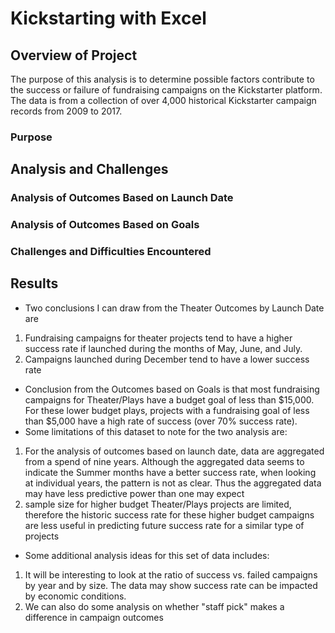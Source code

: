 # Kickstarting with Excel
## Overview of Project
The purpose of this analysis is to determine possible factors contribute to the success or failure of fundraising campaigns on the Kickstarter platform.  The data is from a collection of over 4,000 historical Kickstarter campaign records from 2009 to 2017.

### Purpose
## Analysis and Challenges

### Analysis of Outcomes Based on Launch Date
### Analysis of Outcomes Based on Goals
### Challenges and Difficulties Encountered

## Results
- Two conclusions I can draw from the Theater Outcomes by Launch Date are
1. Fundraising campaigns for theater projects tend to have a higher success rate if launched during the months of May, June, and July. 
2. Campaigns launched during December tend to have a lower success rate
- Conclusion from the Outcomes based on Goals is that most fundraising campaigns for Theater/Plays have a budget goal of less than $15,000.  For these lower budget plays, projects with a fundraising goal of less than $5,000 have a high rate of success (over 70% success rate).
- Some limitations of this dataset to note for the two analysis are:
1. For the analysis of outcomes based on launch date, data are aggregated from a spend of nine years.  Although the aggregated data seems to indicate the Summer months have a better success rate, when looking at individual years, the pattern is not as clear.  Thus the aggregated data may have less predictive power than one may expect 
2. sample size for higher budget Theater/Plays projects are limited, therefore the historic success rate for these higher budget campaigns are less useful in predicting future success rate for a similar type of projects
- Some additional analysis ideas for this set of data includes:
1. It will be interesting to look at the ratio of success vs. failed campaigns by year and by size.  The data may show success rate can be impacted by economic conditions.
2. We can also do some analysis on whether "staff pick" makes a difference in campaign outcomes
